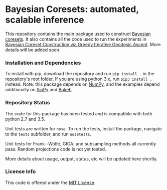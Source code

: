 # Bayesian Coresets: automated, scalable inference

This repository contains the main package used to construct [Bayesian coresets](http://arxiv.org/abs/1710.05053). It also contains all the code used to run the experiments in [Bayesian Coreset Construction via Greedy Iterative Geodesic Ascent](https://arxiv.org/abs/1802.01737). More details will be added soon.


### Installation and Dependencies

To install with pip, download the repository and run `pip install .` in the repository's root folder.
If you are using python 3.x, run `pip3 install .` instead. Note: this package depends on [NumPy](http://www.numpy.org), and the examples depend additionally on [SciPy](https://www.scipy.org) and [Bokeh](https://bokeh.pydata.org/en/latest).

### Repository Status

The code for this package has been tested and is compatible with both python 2.7 and 3.5.

Unit tests are written for `nose`. To run the tests, install the package, navigate to the `tests` subfolder, and run `nosetests`.

Unit tests for Frank--Wolfe, GIGA, and subsampling methods all currently pass. Random projections code is not yet tested.

More details about usage, output, status, etc will be updated here shortly.

### License Info

This code is offered under the [MIT License](https://opensource.org/licenses/MIT).
